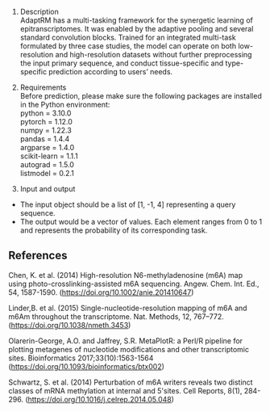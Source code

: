 1.	Description  
AdaptRM has a multi-tasking framework for the synergetic learning of epitranscriptomes. It was enabled by the adaptive pooling and several standard convolution blocks. Trained for an integrated multi-task formulated by three case studies, the model can operate on both low-resolution and high-resolution datasets without further preprocessing the input primary sequence, and conduct tissue-specific and type-specific prediction according to users’ needs. 

2.	Requirements  
Before prediction, please make sure the following packages are installed in the Python environment:  
python = 3.10.0  
pytorch = 1.12.0  
numpy = 1.22.3  
pandas = 1.4.4  
argparse = 1.4.0  
scikit-learn = 1.1.1  
autograd = 1.5.0  
listmodel = 0.2.1  

3.	Input and output  
* The input object should be a list of [1, -1, 4] representing a query sequence.  
* The output would be a vector of values. Each element ranges from 0 to 1 and represents the probability of its corresponding task.  

## References  
Chen, K. et al. (2014) High-resolution N6-methyladenosine (m6A) map using photo-crosslinking-assisted m6A sequencing. Angew. Chem. Int. Ed., 54, 1587-1590. (https://doi.org/10.1002/anie.201410647)

Linder,B. et al. (2015) Single-nucleotide-resolution mapping of m6A and m6Am throughout the transcriptome. Nat. Methods, 12, 767–772. (https://doi.org/10.1038/nmeth.3453)

Olarerin-George, A.O. and Jaffrey, S.R. MetaPlotR: a Perl/R pipeline for plotting metagenes of nucleotide modifications and other transcriptomic sites. Bioinformatics 2017;33(10):1563-1564 (https://doi.org/10.1093/bioinformatics/btx002)

Schwartz, S. et al. (2014) Perturbation of m6A writers reveals two distinct classes of mRNA methylation at internal and 5'sites. Cell Reports, 8(1), 284-296. (https://doi.org/10.1016/j.celrep.2014.05.048)

